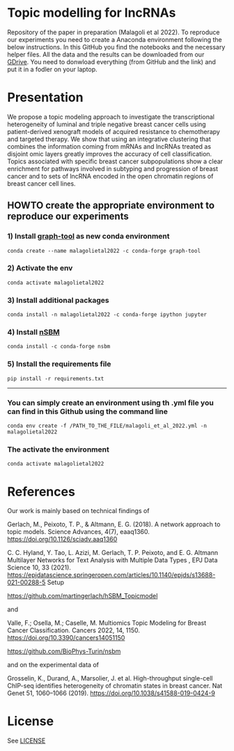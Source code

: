# Topic modelling for lncRNAs
Repository of the paper in preparation (Malagoli et al 2022). 
To reproduce our experiments you need to create a Anaconda environment following the below instructions. In this GitHub you find the notebooks and the necessary helper files. All the data and the results can be downloaded from our [GDrive](https://drive.google.com/drive/folders/1Tdwt9Z85ru6r1yrDnA7WyhBg8e3WNHdW?usp=sharing). You need to donwload everything (from GitHub and the link) and put it in a fodler on your laptop.

# Presentation
We propose a topic modeling approach to investigate the transcriptional heterogeneity of luminal and triple negative breast cancer cells using patient-derived xenograft models of acquired resistance to chemotherapy and targeted therapy. 
We show that using an integrative clustering that combines the information coming from mRNAs and lncRNAs treated as disjoint omic layers greatly improves the accuracy of cell classification. Topics associated with specific breast cancer subpopulations show a clear enrichment for pathways involved in subtyping and progression of breast cancer and to sets of lncRNA encoded in the open chromatin regions of breast cancer cell lines.



## HOWTO create the appropriate environment to reproduce our experiments

### 1) Install [graph-tool](https://git.skewed.de/count0/graph-tool/-/wikis/installation-instructions) as new conda environment

```
conda create --name malagolietal2022 -c conda-forge graph-tool
```


### 2) Activate the env

```
conda activate malagolietal2022
```


### 3) Install additional packages

```
conda install -n malagolietal2022 -c conda-forge ipython jupyter
```


### 4) Install [nSBM](https://github.com/BioPhys-Turin/nsbm)

```
conda install -c conda-forge nsbm
```


### 5) Install the requirements file

```
pip install -r requirements.txt
```


--------------------------------------------------


### You can simply create an environment using th .yml file you can find in this Github using the command line

```
conda env create -f /PATH_TO_THE_FILE/malagoli_et_al_2022.yml -n malagolietal2022
```

### The activate the environment 

```
conda activate malagolietal2022
```

# References

Our work is mainly based on technical findings of

Gerlach, M., Peixoto, T. P., & Altmann, E. G. (2018). A network approach to topic models. Science Advances, 4(7), eaaq1360. https://doi.org/10.1126/sciadv.aaq1360

C. C. Hyland, Y. Tao, L. Azizi, M. Gerlach, T. P. Peixoto, and E. G. Altmann Multilayer Networks for Text Analysis with Multiple Data Types , EPJ Data Science 10, 33 (2021). https://epjdatascience.springeropen.com/articles/10.1140/epjds/s13688-021-00288-5
Setup

https://github.com/martingerlach/hSBM_Topicmodel

and 

Valle, F.; Osella, M.; Caselle, M. Multiomics Topic Modeling for Breast Cancer Classification. Cancers 2022, 14, 1150. https://doi.org/10.3390/cancers14051150

https://github.com/BioPhys-Turin/nsbm

and on the experimental data of

Grosselin, K., Durand, A., Marsolier, J. et al. High-throughput single-cell ChIP-seq identifies heterogeneity of chromatin states in breast cancer. Nat Genet 51, 1060–1066 (2019). https://doi.org/10.1038/s41588-019-0424-9


# License
See [LICENSE](https://github.com/gmalagol10/nSBM-breast-cancer/blob/main/LICENSE)

